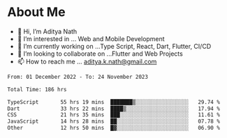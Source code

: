# About Me

- 👋 Hi, I’m Aditya Nath
- 👀 I’m interested in ... Web and Mobile Development
- 🌱 I’m currently working on ...Type Script, React, Dart, Flutter, CI/CD
- 💞️ I’m looking to collaborate on ...Flutter and Web Projects
- 📫 How to reach me ... aditya.k.nath@gmail.com

<!--START_SECTION:waka-->

```txt
From: 01 December 2022 - To: 24 November 2023

Total Time: 186 hrs

TypeScript       55 hrs 19 mins  ███████▒░░░░░░░░░░░░░░░░░   29.74 %
Dart             33 hrs 22 mins  ████▒░░░░░░░░░░░░░░░░░░░░   17.94 %
CSS              21 hrs 35 mins  ███░░░░░░░░░░░░░░░░░░░░░░   11.61 %
JavaScript       14 hrs 28 mins  ██░░░░░░░░░░░░░░░░░░░░░░░   07.78 %
Other            12 hrs 50 mins  █▓░░░░░░░░░░░░░░░░░░░░░░░   06.90 %
```

<!--END_SECTION:waka-->

<!---
kronosking007/kronosking007 is a ✨ special ✨ repository because its `README.md` (this file) appears on your GitHub profile.
You can click the Preview link to take a look at your changes.
--->
